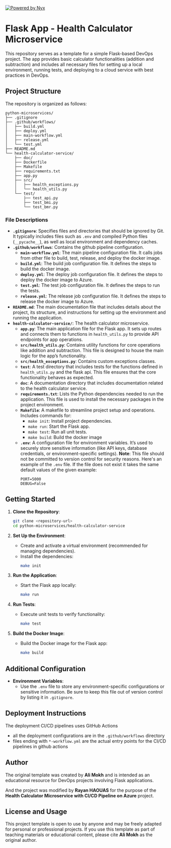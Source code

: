 [![Powered by Nyx](https://img.shields.io/badge/powered%20by-Nyx-blue)](https://github.com/mooltiverse/nyx)

# Flask App - Health Calculator Microservice

This repository serves as a template for a simple Flask-based DevOps project. The app provides basic calculator functionalities (addition and subtraction) and includes all necessary files for setting up a local environment, running tests, and deploying to a cloud service with best practices in DevOps.

## Project Structure

The repository is organized as follows:

```plaintext
python-microservices/
├── .gitignore
├── .github/workflows/
│   ├── build.yml
│   ├── deploy.yml
│   ├── main-workflow.yml
│   ├── release.yml
│   └── test.yml
├── README.md
└── health-calculator-service/
    ├── doc/
    ├── Dockerfile
    ├── Makefile
    ├── requirements.txt
    ├── app.py
    ├── src/
    │   ├── health_exceptions.py
    │   └── health_utils.py
    └── test/
        ├── test_api.py
        ├── test_bmi.py
        └── test_bmr.py
```

### File Descriptions

- **`.gitignore`**: Specifies files and directories that should be ignored by Git. It typically includes files such as `.env` and compiled Python files (`__pycache__`), as well as local environment and dependency caches.
- **`.github/workflows`**: Contains the github pipeline configuration.
  - **`main-workflow.yml`**: The main pipeline configuration file. It calls jobs from other file to build, test, release, and deploy the docker image.
  - **`build.yml`**: The build job configuration file. It defines the steps to build the docker image.
  - **`deploy.yml`**: The deploy job configuration file. It defines the steps to deploy the docker image to Azure.
  - **`test.yml`**: The test job configuration file. It defines the steps to run the tests.
  - **`release.yml`**: The release job configuration file. It defines the steps to release the docker image to Azure.
- **`README.md`**: The main documentation file that includes details about the project, its structure, and instructions for setting up the environment and running the application.
- **`health-calculator-service/`**: The health calculator microservice.
  - **`app.py`**: The main application file for the Flask app. It sets up routes and connects them to functions in `health_utils.py` to provide API endpoints for app operations.
  - **`src/health_utils.py`**: Contains utility functions for core operations like addition and subtraction. This file is designed to house the main logic for the app’s functionality.
  - **`src/health_exceptions.py`**: Contains custom exceptions classes.
  - **`test`**: A test directory that includes tests for the functions defined in `health_utils.py` and the flask api. This file ensures that the core functionality behaves as expected.
  - **`doc`**: A documentation directory that includes documentation related to the health calculator service.
  - **`requirements.txt`**: Lists the Python dependencies needed to run the application. This file is used to install the necessary packages in the project environment.
  - **`Makefile`**: A makefile to streamline project setup and operations. Includes commands for:
    - `make init`: Install project dependencies.
    - `make run`: Start the Flask app.
    - `make test`: Run all unit tests.
    - `make build`: Build the docker image
  - **`.env`**: A configuration file for environment variables. It’s used to securely store sensitive information (like API keys, database credentials, or environment-specific settings). **Note**: This file should not be committed to version control for security reasons.
    Here's an example of the `.env` file. If the file does not exist it takes the same default values of the given example:
    ```shell
    PORT=5000
    DEBUG=False
    ```

## Getting Started

1. **Clone the Repository**:
   ```bash
   git clone <repository-url>
   cd python-microservices/health-calculator-service
   ```

2. **Set Up the Environment**:
   - Create and activate a virtual environment (recommended for managing dependencies).
   - Install the dependencies:
     ```bash
     make init
     ```

3. **Run the Application**:
   - Start the Flask app locally:
     ```bash
     make run
     ```


4. **Run Tests**:
   - Execute unit tests to verify functionality:
     ```bash
     make test
     ```

5. **Build the Docker Image**:
   - Build the Docker image for the Flask app:
     ```bash
     make build
     ```

## Additional Configuration

- **Environment Variables**:
  - Use the `.env` file to store any environment-specific configurations or sensitive information. Be sure to keep this file out of version control by listing it in `.gitignore`.

## Deployment Instructions

The deployment CI/CD pipelines uses GitHub Actions
  - all the deployment configurations are in the `.github/workflows` directory
  - files ending with `*-workflow.yml` are the actual entry points for the CI/CD pipelines in github actions

## Author

The original template was created by **Ali Mokh** and is intended as an educational resource for DevOps projects involving Flask applications.

And the project was modified by **Rayan HAOUAS** for the purpose of the **Health Calculator Microservice with CI/CD Pipeline on Azure** project.

## License and Usage

This project template is open to use by anyone and may be freely adapted for personal or professional projects. If you use this template as part of teaching materials or educational content, please cite **Ali Mokh** as the original author.

